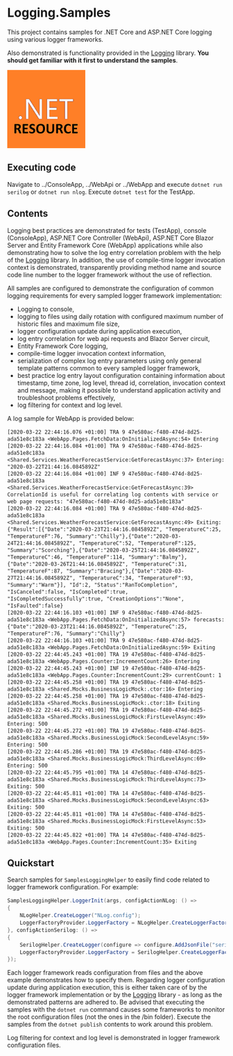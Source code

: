 # Logging.Samples
This project contains samples for .NET Core and ASP.NET Core logging using various logger frameworks.

Also demonstrated is functionality provided in the [Logging](https://github.com/akovac35/Logging) library. **You should get familiar with it first to understand the samples**.

![this](Resources/.NET_Core_Logo_small.png)

## Executing code
Navigate to ../ConsoleApp, ../WebApi or ../WebApp and execute ```dotnet run serilog``` or ```dotnet run nlog```. Execute ```dotnet test``` for the TestApp. 

## Contents

Logging best practices are demonstrated for tests (TestApp), console (ConsoleApp), ASP.NET Core Controller (WebApi), ASP.NET Core Blazor Server and Entity Framework Core (WebApp) applications while also demonstrating how to solve the log entry correlation problem with the help of the [Logging](https://github.com/akovac35/Logging) library. In addition, the use of compile-time logger invocation context is demonstrated, transparently providing method name and source code line number to the logger framework without the use of reflection.

All samples are configured to demonstrate the configuration of common logging requirements for every sampled logger framework implementation:

* Logging to console,
* logging to files using daily rotation with configured maximum number of historic files and maximum file size,
* logger configuration update during application execution,
* log entry correlation for web api requests and Blazor Server circuit,
* Entity Framework Core logging,
* compile-time logger invocation context information,
* serialization of complex log entry parameters using only general template patterns common to every sampled logger framework,
* best practice log entry layout configuration containing information about timestamp, time zone, log level, thread id, correlation, invocation context and message, making it possible to understand application activity and troubleshoot problems effectively,
* log filtering for context and log level.

A log sample for WebApp is provided below:

```
[2020-03-22 22:44:16.076 +01:00] TRA 9 47e580ac-f480-474d-8d25-ada51e8c183a <WebApp.Pages.FetchData:OnInitializedAsync:54> Entering
[2020-03-22 22:44:16.084 +01:00] TRA 9 47e580ac-f480-474d-8d25-ada51e8c183a <Shared.Services.WeatherForecastService:GetForecastAsync:37> Entering: "2020-03-22T21:44:16.0845892Z"
[2020-03-22 22:44:16.084 +01:00] INF 9 47e580ac-f480-474d-8d25-ada51e8c183a <Shared.Services.WeatherForecastService:GetForecastAsync:39> CorrelationId is useful for correlating log contents with service or web page requests: "47e580ac-f480-474d-8d25-ada51e8c183a"
[2020-03-22 22:44:16.084 +01:00] TRA 9 47e580ac-f480-474d-8d25-ada51e8c183a <Shared.Services.WeatherForecastService:GetForecastAsync:49> Exiting: {"Result":[{"Date":"2020-03-23T21:44:16.0845892Z", "TemperatureC":25, "TemperatureF":76, "Summary":"Chilly"},{"Date":"2020-03-24T21:44:16.0845892Z", "TemperatureC":52, "TemperatureF":125, "Summary":"Scorching"},{"Date":"2020-03-25T21:44:16.0845892Z", "TemperatureC":46, "TemperatureF":114, "Summary":"Balmy"},{"Date":"2020-03-26T21:44:16.0845892Z", "TemperatureC":31, "TemperatureF":87, "Summary":"Bracing"},{"Date":"2020-03-27T21:44:16.0845892Z", "TemperatureC":34, "TemperatureF":93, "Summary":"Warm"}], "Id":2, "Status":"RanToCompletion", "IsCanceled":false, "IsCompleted":true, "IsCompletedSuccessfully":true, "CreationOptions":"None", "IsFaulted":false}
[2020-03-22 22:44:16.103 +01:00] INF 9 47e580ac-f480-474d-8d25-ada51e8c183a <WebApp.Pages.FetchData:OnInitializedAsync:57> forecasts: {"Date":"2020-03-23T21:44:16.0845892Z", "TemperatureC":25, "TemperatureF":76, "Summary":"Chilly"}
[2020-03-22 22:44:16.103 +01:00] TRA 9 47e580ac-f480-474d-8d25-ada51e8c183a <WebApp.Pages.FetchData:OnInitializedAsync:59> Exiting
[2020-03-22 22:44:45.243 +01:00] TRA 19 47e580ac-f480-474d-8d25-ada51e8c183a <WebApp.Pages.Counter:IncrementCount:26> Entering
[2020-03-22 22:44:45.243 +01:00] INF 19 47e580ac-f480-474d-8d25-ada51e8c183a <WebApp.Pages.Counter:IncrementCount:29> currentCount: 1
[2020-03-22 22:44:45.258 +01:00] TRA 19 47e580ac-f480-474d-8d25-ada51e8c183a <Shared.Mocks.BusinessLogicMock:.ctor:16> Entering
[2020-03-22 22:44:45.258 +01:00] TRA 19 47e580ac-f480-474d-8d25-ada51e8c183a <Shared.Mocks.BusinessLogicMock:.ctor:18> Exiting
[2020-03-22 22:44:45.272 +01:00] TRA 19 47e580ac-f480-474d-8d25-ada51e8c183a <Shared.Mocks.BusinessLogicMock:FirstLevelAsync:49> Entering: 500
[2020-03-22 22:44:45.272 +01:00] TRA 19 47e580ac-f480-474d-8d25-ada51e8c183a <Shared.Mocks.BusinessLogicMock:SecondLevelAsync:59> Entering: 500
[2020-03-22 22:44:45.286 +01:00] TRA 19 47e580ac-f480-474d-8d25-ada51e8c183a <Shared.Mocks.BusinessLogicMock:ThirdLevelAsync:69> Entering: 500
[2020-03-22 22:44:45.795 +01:00] TRA 14 47e580ac-f480-474d-8d25-ada51e8c183a <Shared.Mocks.BusinessLogicMock:ThirdLevelAsync:73> Exiting: 500
[2020-03-22 22:44:45.811 +01:00] TRA 14 47e580ac-f480-474d-8d25-ada51e8c183a <Shared.Mocks.BusinessLogicMock:SecondLevelAsync:63> Exiting: 500
[2020-03-22 22:44:45.811 +01:00] TRA 14 47e580ac-f480-474d-8d25-ada51e8c183a <Shared.Mocks.BusinessLogicMock:FirstLevelAsync:53> Exiting: 500
[2020-03-22 22:44:45.822 +01:00] TRA 14 47e580ac-f480-474d-8d25-ada51e8c183a <WebApp.Pages.Counter:IncrementCount:35> Exiting
```

## Quickstart

Search samples for ```SamplesLoggingHelper``` to easily find code related to logger framework configuration. For example:

```cs
SamplesLoggingHelper.LoggerInit(args, configActionNLog: () =>
{
    NLogHelper.CreateLogger("NLog.config");
    LoggerFactoryProvider.LoggerFactory = NLogHelper.CreateLoggerFactory();
}, configActionSerilog: () =>
{
    SerilogHelper.CreateLogger(configure => configure.AddJsonFile("serilog.json", optional: false, reloadOnChange: true));
    LoggerFactoryProvider.LoggerFactory = SerilogHelper.CreateLoggerFactory();
});
```

Each logger framework reads configuration from files and the above example demonstrates how to specify them. Regarding logger configuration update during application execution, this is either taken care of by the logger framework implementation or by the [Logging](https://github.com/akovac35/Logging) library - as long as the demonstrated patterns are adhered to. Be advised that executing the samples with the ```dotnet run``` command causes some frameworks to monitor the root configuration files (not the ones in the /bin folder). Execute the samples from the ```dotnet publish``` contents to work around this problem.

Log filtering for context and log level is demonstrated in logger framework configuration files.